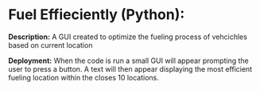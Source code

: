 # Fuel Effieciently (Python):

**Description:** A GUI created to optimize the fueling process of vehcichles based on current location

**Deployment:** When the code is run a small GUI will appear prompting the user to press a button. A text will then appear displaying the most efficient fueling location within the closes 10 locations.
